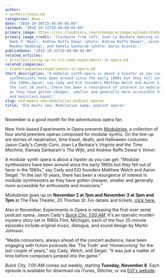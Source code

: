 ```yaml
---
author:
- authors/jenna.md
categories: News
date: "2018-10-30T15:48:00-04:00"
lastmod: "2018-10-31T10:04:00-04:00"
primary_image: https://res.cloudinary.com/schmopera/image/upload/v1545409169/media/webhook-uploads/1540928678195/sqEiO.jpg.jpg
primary_image_credit: 'Clockwise from left: Joan La Barbara dancing in tape (photo:
  Hank O''Neal), Andrew Raffo Dewar (photo: Andrew Raffo Dewar), Jason Cady (photo:
  Reuben Radding), and Kamala Sankaram (photo: Dario Acosta).'
publishDate: "2018-10-31T10:04:00-04:00"
related_articles:
- articles/living-up-to-its-name-experiments-in-opera.md
related_companies:
- scene/companies/experiments-in-opera.md
short_description: 'A modular synth opera is about a hipster as you can get: &quot;Modular
  synthesizers have been around since the early 1960s but they fell out of favor in
  the 1980s,&quot; say Cady and EiO founders Matthew Welch and Aaron Siegel. &quot;In
  the last 10 years, there has been a resurgence of interest in modular synthesizers
  as they have gotten cheaper, smaller and generally more accessible for enthusiasts
  and musicians.&quot;'
slug: old-meets-new-modularias-podcast-operas
title: 'Old meets new: Modularias &amp; podcast operas'
---
```


November is a good month for the adventurous opera fan.

New York-based Experiments in Opera presents [*Modularias*](http://experimentsinopera.com/modularias), a collection of four world premiere operas composed for modular synths. On the line-up are stories of repatriation, time travel, death, and Halloween costumes: Jason Cady's *Candy Corn*, Joan La Barbara's *Virginia and the Time Machine*, Kamala Sankaram's *The Wife*, and Andrew Raffo Dewar's *Volver*.

A modular synth opera is about a hipster as you can get: "Modular synthesizers have been around since the early 1960s but they fell out of favor in the 1980s," say Cady and EiO founders Matthew Welch and Aaron Siegel. "In the last 10 years, there has been a resurgence of interest in modular synthesizers as they have gotten cheaper, smaller and generally more accessible for enthusiasts and musicians."

*Modularias* goes up on **November 2 at 7pm and November 3 at 3pm and 7pm** at The Flea Theater, 20 Thomas St. For details and tickets, [click here.](http://experimentsinopera.com/portfolio-item/modularias/)

Also in November, Experiments in Opera is releasing the first-ever serial podcast opera, Jason Cady's [*Buick City, 1:00 AM*](http://experimentsinopera.com/portfolio-item/podcast-opera/). It's an operatic murder-mystery story set in 1980s Flint, Michigan; each of the four 25-minute episodes include original music, dialogue, and sound design by Martin Johnson.

"Media consumers, always ahead of the concert audience, have been engaging with fiction podcasts like 'The Truth' and 'Homecoming' for the last couple of years," say Cady, Welch, and Siegel. "It was just a matter of time before composers jumped into the game."

*Buick City, 1:00 AM* comes out weekly, starting **Tuesday, November 6**. Each episode is available for download via iTunes, Stitcher, or via [EiO's website](http://experimentsinopera.com/portfolio-item/podcast-opera/).
